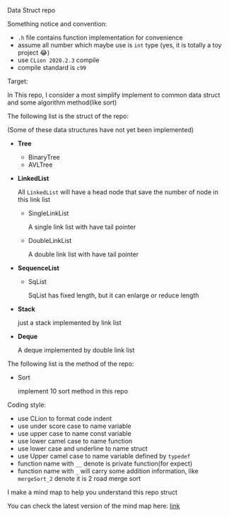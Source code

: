 Data Struct repo

Something notice and convention:

* `.h` file contains function implementation for convenience
* assume all number which maybe use is `int` type (yes, it is totally a toy project 😂)
* use `CLion 2020.2.3` compile
* compile standard is `c99`



Target:

In This repo, I consider a most simplify implement to common data struct and some algorithm method(like sort)

The following list is the struct of the repo:

(Some of these data structures have not yet been implemented)

- **Tree**

  - BinaryTree
  - AVLTree

- **LinkedList**

  All `LinkedList` will have a head node that save the number of node in this link list

  - SingleLinkList

    A single link list with have tail pointer

  - DoubleLinkList

    A double link list with have tail pointer

- **SequenceList**

  - SqList

    SqList has fixed length,  but it can enlarge or reduce length

- **Stack**

  just a stack implemented by link list

- **Deque**

  A deque implemented by double link list

The following list is the method of the repo:

- Sort

  implement 10 sort method in this repo

Coding style:

* use CLion to format code indent
* use under score case to name variable
* use upper case to name const variable
* use lower camel case to name function
* use lower case and underline to name struct
* use Upper camel case to name variable defined by `typedef`
* function name with `__` denote is private function(for expect) 
* function name with `_` will carry some addition information, like `mergeSort_2` denote it is 2 road merge sort

I make a mind map to help you understand this repo struct

You can check the latest version of the mind map here: [link](https://github.com/hhmy27/myMindMaps/blob/master/%E6%95%B0%E6%8D%AE%E7%BB%93%E6%9E%84/DataStructRepo.xmind)

